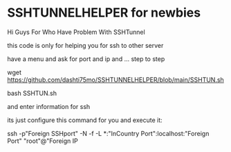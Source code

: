 # SSHTUNNELHELPER for newbies

Hi Guys For Who Have Problem With SSHTunnel

this code is only for helping you for ssh to other server

have a menu and ask for port and ip and ... step to step

wget https://github.com/dashti75mo/SSHTUNNELHELPER/blob/main/SSHTUN.sh

bash SSHTUN.sh

and enter information for ssh

its just configure this command for you and execute it:

ssh -p"Foreign SSHport" -N -f -L *:"InCountry Port":localhost:"Foreign Port" "root"@"Foreign IP
